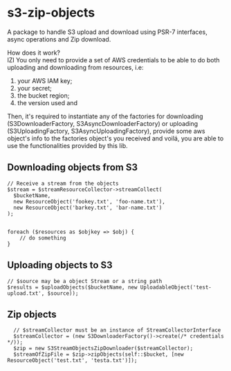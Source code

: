 # s3-zip-objects

A package to handle S3 upload and download using PSR-7 interfaces, async operations and Zip download.

How does it work?
<br>
IZI
You only need to provide a set of AWS credentials to be able to do both uploading and downloading from resources, i.e:

1. your AWS IAM key;
2. your secret;
3. the bucket region;
4. the version used and

Then, it's required to instantiate any of the factories for downloading (S3DownloaderFactory, S3AsyncDownloaderFactory) or uploading (S3UploadingFactory, S3AsyncUploadingFactory), provide some aws object's info to the factories object's you received and voilá, you are able to use the functionalities provided by this lib.

## Downloading objects from S3

```
// Receive a stream from the objects
$stream = $streamResourceCollector->streamCollect(
  $bucketName,
  new ResourceObject('fookey.txt', 'foo-name.txt'),
  new ResourceObject('barkey.txt', 'bar-name.txt')
);


foreach ($resources as $objkey => $obj) {
    // do something
}

```

## Uploading objects to S3

```
// $source may be a object Stream or a string path
$results = $uploadObjects($bucketName, new UploadableObject('test-upload.txt', $source));

```

## Zip objects

```
  // $streamCollector must be an instance of StreamCollectorInterface
  $streamCollector = (new S3DownloaderFactory()->create(/* credentials */));
  $zip = new S3StreamObjectsZipDownloader($streamCollector);
  $streamOfZipFile = $zip->zipObjects(self::$bucket, [new ResourceObject('test.txt', 'testa.txt')]);

```
